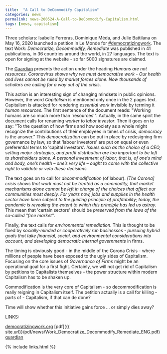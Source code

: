```yaml
---
title:  "A Call to DeCommodify Capitalism"
categories: news
permalink: news-200524-A-Call-to-DeCommodify-Capitalism.html
tags: [news, capitalism]
---    
```


Three scholars: Isabelle Ferreras, Dominique Méda, and Julie Battilana on May 16, 2020 launched a petition
in Le Monde for [#democratizingwork](https://democratizingwork.org/).
The text *Work: Democratize, Decommodify, Remediate* was published in 41 publications,
in 36 countries around the world, in 27 languages. 
The text is open for signing at the website - so far 5000 signatures are claimed.

The [Guardian](https://www.theguardian.com/commentisfree/2020/may/15/humans-resources-coronavirus-democratise-work-health-lives-market)
presents the action under the heading *Humans are not resources. Coronavirus shows why we must democratise work -
Our health and lives cannot be ruled by market forces alone. Now thousands of scholars are calling for a way out of the crisis*.

This action is an interesting sign of changing mindsets in public opinions.
However, the word *Capitalism* is mentioned only once in the 2 pages text.
Capitalism is attacked for rendering *essential work* invisible by terming it *human resources*.
The first sentence of the document reads: "Working humans are so much more than 'resources'".
Actually, in the same spirit the document calls for renaming *worker* to *labor investor*.
Then it goes on to say: "To the question of how firms and how society as a whole might recognize 
the contributions of their employees in times of crisis, *democracy* is the answer."
This *democratization* can be put in place by redesigning firm governance by law, so that
'labour investors' are put on equal or even preferential terms to 'capital investors'.
*Issues such as the choice of a CEO, setting major strategies, and profit distribution
are too important to be left to shareholders alone.
A personal investment of labor; that is, of one’s mind and body, one’s health –
one’s very life – ought to come with the collective right to validate or veto these decisions.*

The text goes on to call for *decommodification* (of labour).
*[The Corona] crisis shows that work must not be treated as a commodity, that market
mechanisms alone cannot be left in charge of the choices that affect our communities most deeply.
For years now, jobs and supplies in the health sector have been subject to the guiding principle of
profitability; today, the pandemic is revealing the extent to which this principle has led us astray.*
This mean that 'certain sectors' should be *preserved from the laws of the so-called "free market"*.

Finally, the text calls for *environmental remediation*. This is thought to be fixed by
*socially-minded or cooperatively run businesses - pursuing
hybrid goals that take financial, social, and environmental considerations into account, and
developing democratic internal governments* in firms.

The timing is obviously good - in the middle of the Corona Crisis - where millions of people have
been exposed to the ugly sides of Capitalism.
Focusing on the core issues of *Governance of Firms* might be an operational goal for a first fight.
Certainly, we will not get rid of Capitalism by petitions to Capitalists themselves - the
power structure within modern Capitalism has to be shaken up.

Commodification is the very core of Capitalism - so decommodification is really reigning in Capitalism itself.
The petition actually is a call for killing - parts of - Capitalism, if that can de done?

Time will show whether this initiative gains force ... or simply dies away?

LINKS:

[democratizingwork.org](https://democratizingwork.org/)
[pdf]({{ site.url}}/pdf/news/Work_Democratize_Decommodify_Remediate_ENG.pdf)
[guardian](https://www.theguardian.com/commentisfree/2020/may/15/humans-resources-coronavirus-democratise-work-health-lives-market)


{% include links.html %}

